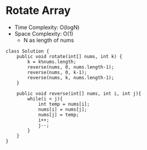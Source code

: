 # Rotate Array

- Time Complexity: O(logN)
- Space Complexity: O(1)
  - N as length of nums

```
class Solution {
    public void rotate(int[] nums, int k) {
        k = k%nums.length;
        reverse(nums, 0, nums.length-1);
        reverse(nums, 0, k-1);
        reverse(nums, k, nums.length-1);
    }

    public void reverse(int[] nums, int i, int j){
        while(i < j){
            int temp = nums[i];
            nums[i] = nums[j];
            nums[j] = temp;
            i++;
            j--;
        }
    }
}
```
